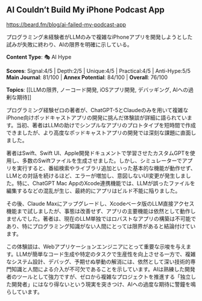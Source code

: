 ## AI Couldn’t Build My iPhone Podcast App

https://beard.fm/blog/ai-failed-my-podcast-app

プログラミング未経験者がLLMのみで複雑なiPhoneアプリを開発しようとした試みが失敗に終わり、AIの限界を明確に示している。

**Content Type**: 🎭 AI Hype

**Scores**: Signal:4/5 | Depth:2/5 | Unique:4/5 | Practical:4/5 | Anti-Hype:5/5
**Main Journal**: 81/100 | **Annex Potential**: 84/100 | **Overall**: 76/100

**Topics**: [[LLMの限界, ノーコード開発, iOSアプリ開発, デバッギング, AIへの過剰な期待]]

プログラミング経験ゼロの著者が、ChatGPT-5とClaudeのみを用いて複雑なiPhone向けポッドキャストアプリの開発に挑んだ体験談が詳細に語られています。当初、著者はLLMの助けでシンプルなアプリのプロトタイプを短時間で作成できましたが、より高度なポッドキャストアプリの開発では深刻な課題に直面しました。

著者はSwift、Swift UI、Apple開発ドキュメントで学習させたカスタムGPTを使用し、多数のSwiftファイルを生成させました。しかし、シミュレーターでアプリを実行すると、番組検索やライブラリ追加といった基本的な機能が動作せず、LLMとの対話を続けるほど、エラーが増加し、意図しないUI変更が発生しました。特に、ChatGPT Mac AppのXcode連携機能では、LLMが誤ったファイルを編集するなどの混乱が生じ、最終的にアプリはビルド不能に陥りました。

その後、Claude Maxにアップグレードし、Xcodeベータ版のLLM直接アクセス機能まで試しましたが、事態は改善せず、アプリの主要機能は依然として動作しませんでした。著者は、現在のLLM単独ではロバストなアプリの構築は不可能であり、特にプログラミング知識がない人間にとっては限界があると結論付けています。

この体験談は、Webアプリケーションエンジニアにとって重要な示唆を与えます。LLMが簡単なコード生成や特定のタスクで生産性を向上させる一方で、複雑なシステム設計、デバッグ、予期せぬ挙動の解消には、依然として深い技術的専門知識と人間による介入が不可欠であることを示しています。AIは熟練した開発者のツールとして強力ですが、ゼロから複雑なプロジェクトを推進する「独立した開発者」にはなり得ないという現実を突きつけ、AIへの過度な期待に警鐘を鳴らしています。